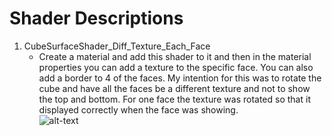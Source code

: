 # Shader Descriptions
1. CubeSurfaceShader_Diff_Texture_Each_Face
   - Create a material and add this shader to it and then in the material properties you can add a texture to the specific face. You can also add a border to 4 of the faces. My intention for this was to rotate the cube and have all the faces be a different texture and not to show the top and bottom. For one face the texture was rotated so that it displayed correctly when the face was showing.<br>
![alt-text](https://github.com/PurpleRayz/Unity_Scripts/blob/main/Shaders/common/images/Cube_Shader_Diff_Text_Each_Side.png "Cube Mat Image")
